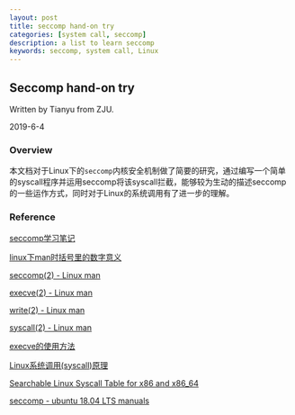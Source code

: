 ```yaml
---
layout: post
title: seccomp hand-on try
categories: [system call, seccomp]
description: a list to learn seccomp
keywords: seccomp, system call, Linux
---
```


##  Seccomp hand-on try

Written by Tianyu from ZJU.

2019-6-4

### Overview

本文档对于Linux下的`seccomp`内核安全机制做了简要的研究，通过编写一个简单的syscall程序并运用seccomp将该syscall拦截，能够较为生动的描述seccomp的一些运作方式，同时对于Linux的系统调用有了进一步的理解。

### Reference

[seccomp学习笔记](https://veritas501.space/2018/05/05/seccomp学习笔记/)

[linux下man时括号里的数字意义](https://blog.csdn.net/cica0cica/article/details/47359233)

[seccomp(2) - Linux man](<http://man7.org/linux/man-pages/man2/seccomp.2.html>)

[execve(2) - Linux man](<http://man7.org/linux/man-pages/man2/execve.2.html>) 

[write(2) - Linux man](http://man7.org/linux/man-pages/man2/write.2.html)

[syscall(2) - Linux man](http://man7.org/linux/man-pages/man2/syscall.2.html)

[execve的使用方法](<https://blog.csdn.net/fisher_jiang/article/details/5608399>)

[Linux系统调用(syscall)原理](http://gityuan.com/2016/05/21/syscall/)

[Searchable Linux Syscall Table for x86 and x86_64](https://filippo.io/linux-syscall-table/)

[seccomp - ubuntu 18.04 LTS manuals](http://manpages.ubuntu.com/manpages/bionic/en/man2/seccomp.2.html)

